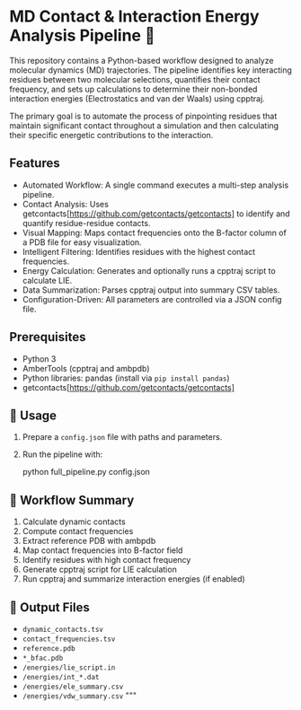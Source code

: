 # MD Contact & Interaction Energy Analysis Pipeline 🔬

This repository contains a Python-based workflow designed to analyze molecular dynamics (MD) trajectories. The pipeline identifies key interacting residues between two molecular selections, quantifies their contact frequency, and sets up calculations to determine their non-bonded interaction energies (Electrostatics and van der Waals) using cpptraj.

The primary goal is to automate the process of pinpointing residues that maintain significant contact throughout a simulation and then calculating their specific energetic contributions to the interaction.

## Features

- Automated Workflow: A single command executes a multi-step analysis pipeline.
- Contact Analysis: Uses getcontacts[https://github.com/getcontacts/getcontacts] to identify and quantify residue-residue contacts.
- Visual Mapping: Maps contact frequencies onto the B-factor column of a PDB file for easy visualization.
- Intelligent Filtering: Identifies residues with the highest contact frequencies.
- Energy Calculation: Generates and optionally runs a cpptraj script to calculate LIE.
- Data Summarization: Parses cpptraj output into summary CSV tables.
- Configuration-Driven: All parameters are controlled via a JSON config file.

## Prerequisites

- Python 3
- AmberTools (cpptraj and ambpdb)
- Python libraries: pandas (install via `pip install pandas`)
- getcontacts[https://github.com/getcontacts/getcontacts]

## 🚀 Usage

1. Prepare a `config.json` file with paths and parameters.
2. Run the pipeline with:

    python full_pipeline.py config.json

## 📜 Workflow Summary

1. Calculate dynamic contacts
2. Compute contact frequencies
3. Extract reference PDB with ambpdb
4. Map contact frequencies into B-factor field
5. Identify residues with high contact frequency
6. Generate cpptraj script for LIE calculation
7. Run cpptraj and summarize interaction energies (if enabled)

## 📂 Output Files

- `dynamic_contacts.tsv`
- `contact_frequencies.tsv`
- `reference.pdb`
- `*_bfac.pdb`
- `/energies/lie_script.in`
- `/energies/int_*.dat`
- `/energies/ele_summary.csv`
- `/energies/vdw_summary.csv`
"""
